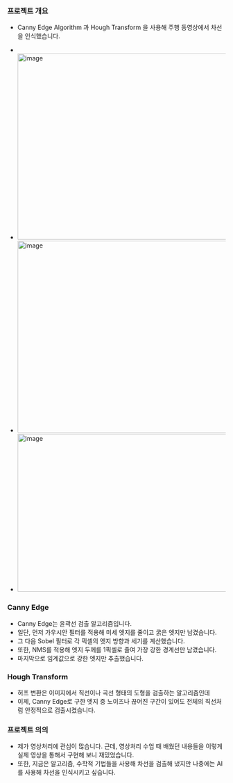 ### 프로젝트 개요 
- Canny Edge Algorithm 과 Hough Transform 을 사용해 주행 동영상에서 차선을 인식했습니다.

- 
- <img width="550" height="428" alt="image" src="https://github.com/user-attachments/assets/784ba521-fdd6-40a8-b0c4-d0d97cd9f6f8" />

- <img width="550" height="441" alt="image" src="https://github.com/user-attachments/assets/6a83a6ef-3e48-45c1-a592-a7a2db8e9ed7" />

- <img width="562" height="363" alt="image" src="https://github.com/user-attachments/assets/ded84668-ece3-46c6-8c2c-d821ed0fb718" />


### Canny Edge
- Canny Edge는 윤곽선 검출 알고리즘입니다.
- 일단, 먼저 가우시안 필터를 적용해 미세 엣지를 줄이고 굵은 엣지만 남겼습니다.
- 그 다음 Sobel 필터로 각 픽셀의 엣지 방향과 세기를 계산했습니다.
- 또한, NMS를 적용해 엣지 두께를 1픽셀로 줄여 가장 강한 경계선만 남겼습니다.
- 마지막으로 임계값으로 강한 엣지만 추출했습니다.

### Hough Transform
- 허프 변환은 이미지에서 직선이나 곡선 형태의 도형을 검출하는 알고리즘인데
- 이제, Canny Edge로 구한 엣지 중 노이즈나 끊어진 구간이 있어도 전체의 직선처럼 안정적으로 검출시켰습니다.

### 프로젝트 의의
- 제가 영상처리에 관심이 많습니다. 근데, 영상처리 수업 때 배웠던 내용들을 이렇게 실제 영상을 통해서 구현해 보니 재밌었습니다.
- 또한, 지금은 알고리즘, 수학적 기법들을 사용해 차선을 검출해 냈지만 나중에는 AI를 사용해 차선을 인식시키고 싶습니다.

